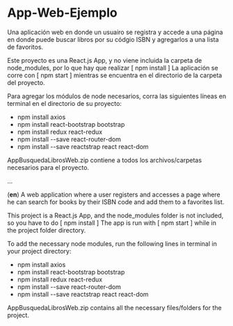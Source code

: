 # App-Web-Ejemplo
Una aplicación web en donde un usuairo se registra y accede a una página en donde puede buscar libros por su códgio ISBN y agregarlos a una lista de favoritos.

Este proyecto es una React.js App, y no viene incluida la carpeta de node_modules, por lo que hay que realizar
\[ npm install ]
La aplicación se corre con \[ npm start ] mientras se encuentra en el directorio de la carpeta del proyecto.

Para agregar los módulos de node necesarios, corra las siguientes líneas en terminal en el directorio de su proyecto:
- npm install axios
- npm install react-bootstrap bootstrap
- npm install redux react-redux
- npm install --save react-router-dom
- npm install --save reactstrap react react-dom

AppBusquedaLibrosWeb.zip contiene a todos los archivos/carpetas necesarios para el proyecto.

...

(**en**) A web application where a user registers and accesses a page where he can search for books by their ISBN code and add them to a favorites list.

This project is a React.js App, and the node_modules folder is not included, so you have to do
\[ npm install ]
The app is run with \[ npm start ] while in the project folder directory.

To add the necessary node modules, run the following lines in terminal in your project directory:
- npm install axios
- npm install react-bootstrap bootstrap
- npm install redux react-redux
- npm install --save react-router-dom
- npm install --save reactstrap react react-dom

AppBusquedaLibrosWeb.zip contains all the necessary files/folders for the project.
